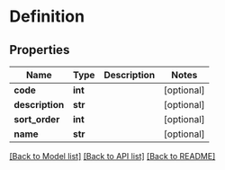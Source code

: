 # Definition

## Properties
Name | Type | Description | Notes
------------ | ------------- | ------------- | -------------
**code** | **int** |  | [optional] 
**description** | **str** |  | [optional] 
**sort_order** | **int** |  | [optional] 
**name** | **str** |  | [optional] 

[[Back to Model list]](../README.md#documentation-for-models) [[Back to API list]](../README.md#documentation-for-api-endpoints) [[Back to README]](../README.md)



